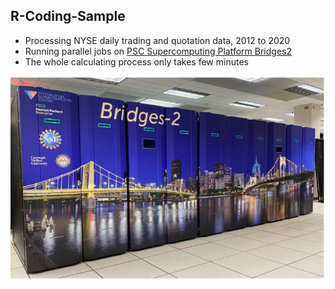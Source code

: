 ## R-Coding-Sample

* Processing NYSE daily trading and quotation data, 2012 to 2020
* Running parallel jobs on [PSC Supercomputing Platform Bridges2](https://www.psc.edu/resources/bridges-2/user-guide-2/)
* The whole calculating process only takes few minutes

![](Bridges2.png?raw=true)
